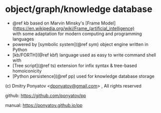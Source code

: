 # 
# object/graph/knowledge database

* @ref kb based on Marvin Minsky's
[Frame Model](https://en.wikipedia.org/wiki/Frame_(artificial_intelligence)
<br>with some adaptation for modern computing and programming languages
* powered by [symbolic system](@ref sym) object engine written in Python
* [kb/FORTH](@ref kbf) language used as easy to write command shell with
* [Tree script](@ref ts) extension for infix syntax & tree-based homoiconicity
* [Python persistence](@ref pp) used for knowledge database storage 

(c) Dmitry Ponyatov <<dponyatov@gmail.com>> , All rights reserved

github: https://github.com/ponyatov/pp

manual: https://ponyatov.github.io/pp
